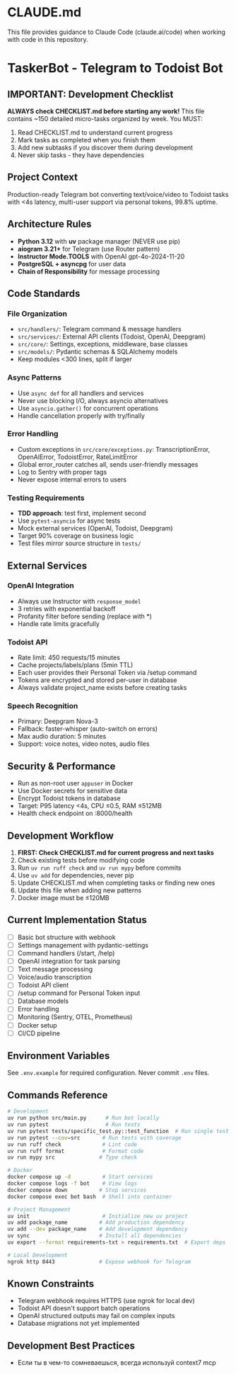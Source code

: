 # CLAUDE.md

This file provides guidance to Claude Code (claude.ai/code) when working with code in this repository.

# TaskerBot - Telegram to Todoist Bot

## IMPORTANT: Development Checklist
**ALWAYS check CHECKLIST.md before starting any work!** This file contains ~150 detailed micro-tasks organized by week. You MUST:
1. Read CHECKLIST.md to understand current progress
2. Mark tasks as completed when you finish them
3. Add new subtasks if you discover them during development
4. Never skip tasks - they have dependencies

## Project Context
Production-ready Telegram bot converting text/voice/video to Todoist tasks with <4s latency, multi-user support via personal tokens, 99.8% uptime.

## Architecture Rules
- **Python 3.12** with **uv** package manager (NEVER use pip)
- **aiogram 3.21+** for Telegram (use Router pattern)
- **Instructor Mode.TOOLS** with OpenAI gpt-4o-2024-11-20
- **PostgreSQL + asyncpg** for user data
- **Chain of Responsibility** for message processing

## Code Standards
### File Organization
- `src/handlers/`: Telegram command & message handlers
- `src/services/`: External API clients (Todoist, OpenAI, Deepgram)
- `src/core/`: Settings, exceptions, middleware, base classes
- `src/models/`: Pydantic schemas & SQLAlchemy models
- Keep modules <300 lines, split if larger

### Async Patterns
- Use `async def` for all handlers and services
- Never use blocking I/O, always asyncio alternatives
- Use `asyncio.gather()` for concurrent operations
- Handle cancellation properly with try/finally

### Error Handling
- Custom exceptions in `src/core/exceptions.py`: TranscriptionError, OpenAIError, TodoistError, RateLimitError
- Global error_router catches all, sends user-friendly messages
- Log to Sentry with proper tags
- Never expose internal errors to users

### Testing Requirements
- **TDD approach**: test first, implement second
- Use `pytest-asyncio` for async tests
- Mock external services (OpenAI, Todoist, Deepgram)
- Target 90% coverage on business logic
- Test files mirror source structure in `tests/`

## External Services
### OpenAI Integration
- Always use Instructor with `response_model`
- 3 retries with exponential backoff
- Profanity filter before sending (replace with *)
- Handle rate limits gracefully

### Todoist API
- Rate limit: 450 requests/15 minutes
- Cache projects/labels/plans (5min TTL)
- Each user provides their Personal Token via /setup command
- Tokens are encrypted and stored per-user in database
- Always validate project_name exists before creating tasks

### Speech Recognition
- Primary: Deepgram Nova-3
- Fallback: faster-whisper (auto-switch on errors)
- Max audio duration: 5 minutes
- Support: voice notes, video notes, audio files

## Security & Performance
- Run as non-root user `appuser` in Docker
- Use Docker secrets for sensitive data
- Encrypt Todoist tokens in database
- Target: P95 latency <4s, CPU ≤0.5, RAM ≤512MB
- Health check endpoint on :8000/health

## Development Workflow
1. **FIRST: Check CHECKLIST.md for current progress and next tasks**
2. Check existing tests before modifying code
3. Run `uv run ruff check` and `uv run mypy` before commits
4. Use `uv add` for dependencies, never pip
5. Update CHECKLIST.md when completing tasks or finding new ones
6. Update this file when adding new patterns
7. Docker image must be ≤120MB

## Current Implementation Status
- [ ] Basic bot structure with webhook
- [ ] Settings management with pydantic-settings
- [ ] Command handlers (/start, /help)
- [ ] OpenAI integration for task parsing
- [ ] Text message processing
- [ ] Voice/audio transcription
- [ ] Todoist API client
- [ ] /setup command for Personal Token input
- [ ] Database models
- [ ] Error handling
- [ ] Monitoring (Sentry, OTEL, Prometheus)
- [ ] Docker setup
- [ ] CI/CD pipeline

## Environment Variables
See `.env.example` for required configuration. Never commit `.env` files.

## Commands Reference
```bash
# Development
uv run python src/main.py      # Run bot locally
uv run pytest                  # Run tests
uv run pytest tests/specific_test.py::test_function  # Run single test
uv run pytest --cov=src       # Run tests with coverage
uv run ruff check             # Lint code
uv run ruff format            # Format code
uv run mypy src              # Type check

# Docker
docker compose up -d          # Start services
docker compose logs -f bot    # View logs
docker compose down          # Stop services
docker compose exec bot bash  # Shell into container

# Project Management
uv init                       # Initialize new uv project
uv add package_name          # Add production dependency
uv add --dev package_name    # Add development dependency
uv sync                      # Install all dependencies
uv export --format requirements-txt > requirements.txt  # Export deps

# Local Development
ngrok http 8443              # Expose webhook for Telegram
```

## Known Constraints
- Telegram webhook requires HTTPS (use ngrok for local dev)
- Todoist API doesn't support batch operations
- OpenAI structured outputs may fail on complex inputs
- Database migrations not yet implemented

## Development Best Practices
- Если ты в чем-то сомневаешься, всегда используй context7 mcp